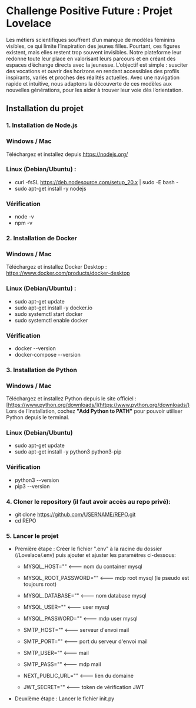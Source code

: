# Challenge Positive Future : Projet Lovelace

Les métiers scientifiques souffrent d’un manque de modèles féminins visibles, ce qui limite l’inspiration des jeunes filles. Pourtant, ces figures existent, mais elles restent trop souvent invisibles. Notre plateforme leur redonne toute leur place en valorisant leurs parcours et en créant des espaces d’échange directs avec la jeunesse. L’objectif est simple : susciter des vocations et ouvrir des horizons en rendant accessibles des profils inspirants, variés et proches des réalités actuelles. Avec une navigation rapide et intuitive, nous adaptons la découverte de ces modèles aux nouvelles générations, pour les aider à trouver leur voie dès l’orientation.

## Installation du projet

### 1. Installation de Node.js

### Windows / Mac 
Téléchargez et installez depuis https://nodejs.org/

### Linux (Debian/Ubuntu) :
- curl -fsSL https://deb.nodesource.com/setup_20.x | sudo -E bash -
- sudo apt-get install -y nodejs

### Vérification
- node -v
- npm -v

### 2. Installation de Docker

### Windows / Mac 
Téléchargez et installez Docker Desktop : https://www.docker.com/products/docker-desktop

### Linux (Debian/Ubuntu) :
- sudo apt-get update
- sudo apt-get install -y docker.io
- sudo systemctl start docker
- sudo systemctl enable docker
 
### Vérification
- docker --version
- docker-compose --version

### 3. Installation de Python

### Windows / Mac
Téléchargez et installez Python depuis le site officiel : [https://www.python.org/downloads/](https://www.python.org/downloads/)  
Lors de l’installation, cochez **"Add Python to PATH"** pour pouvoir utiliser Python depuis le terminal.

### Linux (Debian/Ubuntu)
- sudo apt-get update
- sudo apt-get install -y python3 python3-pip

### Vérification
- python3 --version
- pip3 --version

### 4. Cloner le repository (il faut avoir accès au repo privé):
- git clone https://github.com/USERNAME/REPO.git
- cd REPO

### 5. Lancer le projet

- Première étape : Créer le fichier ".env" à la racine du dossier (/Lovelace/.env) puis ajouter et ajuster les paramètres ci-dessous:

    - MYSQL_HOST=""               <--- nom du container mysql
    - MYSQL_ROOT_PASSWORD=""      <--- mdp root mysql (le pseudo est toujours root)
    - MYSQL_DATABASE=""           <--- nom database mysql
    - MYSQL_USER=""               <--- user mysql
    - MYSQL_PASSWORD=""           <--- mdp user mysql

    - SMTP_HOST=""                <--- serveur d'envoi mail
    - SMTP_PORT=""                <--- port du serveur d'envoi mail
    - SMTP_USER=""                <--- mail
    - SMTP_PASS=""                <--- mdp mail
    - NEXT_PUBLIC_URL=""          <--- lien du domaine 

    - JWT_SECRET=""               <--- token de vérification JWT 

- Deuxième étape : Lancer le fichier init.py 